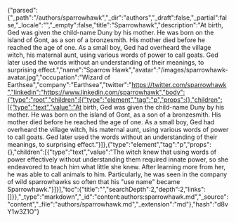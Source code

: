 {"parsed":{"_path":"/authors/sparrowhawk","_dir":"authors","_draft":false,"_partial":false,"_locale":"","_empty":false,"title":"Sparrowhawk","description":"At birth, Ged was given the child-name Duny by his mother. He was born on the island of Gont, as a son of a bronzesmith. His mother died before he reached the age of one. As a small boy, Ged had overheard the village witch, his maternal aunt, using various words of power to call goats. Ged later used the words without an understanding of their meanings, to surprising effect.","name":"Sparrow Hawk","avatar":"/images/sparrowhawk-avatar.jpg","occupation":"Wizard of Earthsea","company":"Earthsea","twitter":"https://twitter.com/sparrowhawk","linkedin":"https://www.linkedin.com/sparrowhawk","body":{"type":"root","children":[{"type":"element","tag":"p","props":{},"children":[{"type":"text","value":"At birth, Ged was given the child-name Duny by his mother. He was born on the island of Gont, as a son of a bronzesmith. His mother died before he reached the age of one. As a small boy, Ged had overheard the village witch, his maternal aunt, using various words of power to call goats. Ged later used the words without an understanding of their meanings, to surprising effect."}]},{"type":"element","tag":"p","props":{},"children":[{"type":"text","value":"The witch knew that using words of power effectively without understanding them required innate power, so she endeavored to teach him what little she knew. After learning more from her, he was able to call animals to him. Particularly, he was seen in the company of wild sparrowhawks so often that his \"use name\" became Sparrowhawk."}]}],"toc":{"title":"","searchDepth":2,"depth":2,"links":[]}},"_type":"markdown","_id":"content:authors:sparrowhawk.md","_source":"content","_file":"authors/sparrowhawk.md","_extension":"md"},"hash":"d8vY1w3Z1O"}
